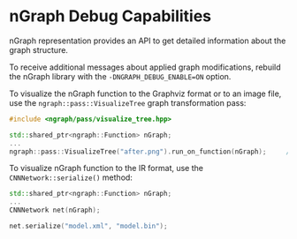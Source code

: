 # nGraph Debug Capabilities

nGraph representation provides an API to get detailed information about the graph structure.

To receive additional messages about applied graph modifications, rebuild the nGraph library with the `-DNGRAPH_DEBUG_ENABLE=ON` option.

To visualize the nGraph function to the Graphviz format or to an image file, use the `ngraph::pass::VisualizeTree` graph transformation pass:

```cpp
#include <ngraph/pass/visualize_tree.hpp>

std::shared_ptr<ngraph::Function> nGraph;
...
ngraph::pass::VisualizeTree("after.png").run_on_function(nGraph);     // Visualize the nGraph function to an image
```

To visualize nGraph function to the IR format, use the `CNNNetwork::serialize()` method:
```cpp
std::shared_ptr<ngraph::Function> nGraph;
...
CNNNetwork net(nGraph);

net.serialize("model.xml", "model.bin");
```
